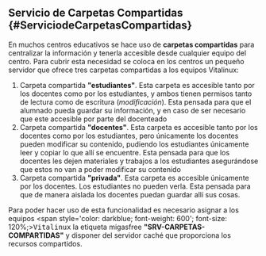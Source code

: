 ## **Servicio de Carpetas Compartidas** {#ServiciodeCarpetasCompartidas}

En muchos centros educativos se hace uso de **carpetas compartidas** para centralizar la información y tenerla accesible desde cualquier equipo del centro.  Para cubrir esta necesidad se coloca en los centros un pequeño servidor que ofrece tres carpetas compartidas a los equipos Vitalinux:
1.  Carpeta compartida **"estudiantes"**.  Esta carpeta es accesible tanto por los docentes como por los estudiantes, y ambos tienen permisos tanto de lectura como de escritura (*modificación*).  Esta pensada para que el alumnado pueda guardar su información, y en caso de ser necesario que este accesible por parte del docenteado
2.  Carpeta compartida **"docentes"**.  Esta carpeta es accesible tanto por los docentes como por los estudiantes, pero únicamente los docentes pueden modificar su contenido, pudiendo los estudiantes únicamente leer y copiar lo que allí se encuentre.  Esta pensada para que los docentes les dejen materiales y trabajos a los estudiantes asegurándose que estos no van a poder modificar su contenido
3.  Carpeta compartida **"privada"**.  Esta carpeta es accesible únicamente por los docentes.  Los estudiantes no pueden verla.  Esta pensada para que de manera aislada los docentes puedan guardar allí sus cosas.

Para poder hacer uso de esta funcionalidad es necesario asignar a los equipos <span style='color: darkblue; font-weight: 600'; font-size: 120%;><tt>Vitalinux</tt></span> la etiqueta migasfree <b>"SRV-CARPETAS-COMPARTIDAS"</b> y disponer del servidor caché que proporciona los recursos compartidos.